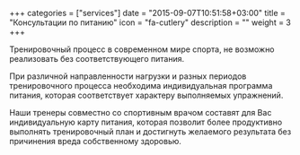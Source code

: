 +++
categories = ["services"]
date = "2015-09-07T10:51:58+03:00"
title = "Консультации по питанию"
icon = "fa-cutlery"
description = ""
weight = 3
+++

Тренировочный процесс в современном мире спорта, не возможно реализовать без соответствующего питания.

При различной направленности нагрузки и разных периодов тренировочного процесса необходима индивидуальная программа питания, которая соответствует характеру выполняемых упражнений.

Наши тренеры совместно со спортивным врачом составят для Вас индивидуальную карту питания, которая позволит более продуктивно выполнять тренировочный план и достигнуть желаемого результата без причинения вреда собственному здоровью.